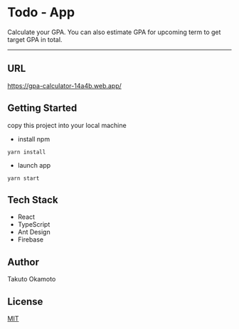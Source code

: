 # Todo - App
Calculate your GPA. You can also estimate GPA for upcoming term to get target GPA in total.

---
## URL
https://gpa-calculator-14a4b.web.app/

## Getting Started
copy this project into your local machine
- install npm
```
yarn install 
```
- launch app
```
yarn start
```

## Tech Stack
- React
- TypeScript
- Ant Design
- Firebase

## Author
Takuto Okamoto

## License
[MIT](https://choosealicense.com/licenses/mit/)